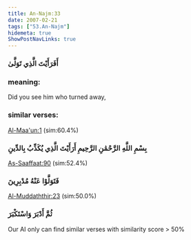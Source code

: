 ```yaml
---
title: An-Najm:33
date: 2007-02-21
tags: ["53.An-Najm"]
hidemeta: true 
ShowPostNavLinks: true 
---
```

### أَفَرَأَيْتَ الَّذِي تَوَلَّىٰ
### meaning: 
Did you see him who turned away,
### similar verses: 

[Al-Maa'un:1](/107/1) (sim:60.4%)

### بِسْمِ اللَّهِ الرَّحْمَٰنِ الرَّحِيمِ أَرَأَيْتَ الَّذِي يُكَذِّبُ بِالدِّينِ

[As-Saaffaat:90](/37/90) (sim:52.4%)

### فَتَوَلَّوْا عَنْهُ مُدْبِرِينَ

[Al-Muddaththir:23](/74/23) (sim:50.0%)

### ثُمَّ أَدْبَرَ وَاسْتَكْبَرَ

Our AI only can find similar verses with similarity score > 50% 

